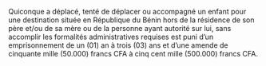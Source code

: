Quiconque a déplacé, tenté de déplacer ou accompagné un enfant pour une destination située en République du Bénin hors de la résidence de son père et/ou de sa mère ou de la personne ayant autorité sur lui, sans accomplir les formalités administratives requises est puni d’un emprisonnement de un (01) an à trois (03) ans et d’une amende de cinquante mille (50.000) francs CFA à cinq cent mille (500.000) francs CFA.